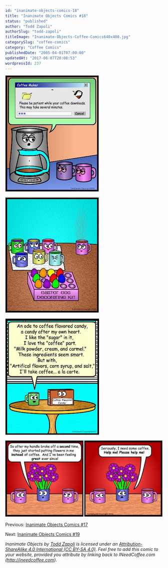 ```yaml
---
id: "inanimate-objects-comics-18"
title: "Inanimate Objects Comics #18"
status: "published"
author: "Todd Zapoli"
authorSlug: "todd-zapoli"
titleImage: "Inanimate-Objects-Coffee-Comics640x400.jpg"
categorySlug: "coffee-comics"
category: "Coffee Comics"
publishedDate: "2005-04-01T07:00:00"
updatedAt: "2017-06-07T20:08:53"
wordpressId: 237
---
```


![downloading coffee](zap_downloadingcoffee1.jpg)

![easter fun](zap_easter_fun.jpg)

![ode to coffee candy](zap_coffee_candy.jpg)

[![help me](zap_help_me-650x315.jpg)](http://ineedcoffee.com/wp-content/uploads/2005/04/zap_help_me.jpg)

Previous: [Inanimate Objects Comics #17](http://ineedcoffee.com/inanimate-objects-comics-17/)

Next: [Inanimate Objects Comics #19](http://ineedcoffee.com/inanimate-objects-comics-19/)

*Inanimate Objects by [Todd Zapoli](http://ineedcoffee.com/) is licensed under an [Attribution-ShareAlike 4.0 International (CC BY-SA 4.0)](https://creativecommons.org/licenses/by-sa/4.0/). Feel free to add this comic to your website, provided you attribute by linking back to INeedCoffee.com (http://ineedcoffee.com).*